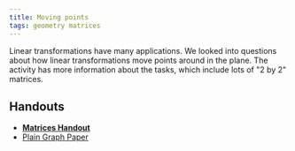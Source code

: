 ```yaml
---
title: Moving points
tags: geometry matrices
---
```

Linear transformations have many applications. We looked into questions about how linear transformations move points around in the plane. The activity has more information about the tasks, which include lots of "2 by 2" matrices.<!--more-->

<h2>Handouts</h2>
<ul>
<li><strong><a href="https://math.boisestate.edu/circle/wp-content/uploads/sites/10/2015/04/Matrices-Handout.pdf">Matrices Handout</a></strong></li>
<li><a href="https://math.boisestate.edu/circle/wp-content/uploads/sites/10/2015/04/plain-graph-paper.pdf">Plain Graph Paper</a></li>
</ul>
